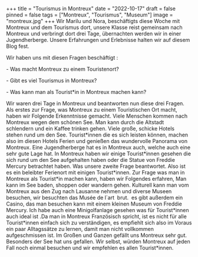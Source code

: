 +++
title = "Tourismus in Montreux"
date = "2022-10-17"
draft = false
pinned = false
tags = ["Montreux", "Tourismus", "Museum"]
image = "montreux.jpg"
+++
Wir Marilu und Nora, beschäftigts diese Woche mit Montreux und dem Tourismus dort, unsere Klasse reist gemeinsam nach Montreux und verbringt dort drei Tage, übernachten werden wir in einer Jugendherberge. Unsere Erfahrungen und Erlebnisse halten wir auf diesem Blog fest.

Wir haben uns mit diesen Fragen beschäftigt :

\- ﻿Was macht Montreux zu einem Touristenort?

\-﻿ Gibt es viel Tourismus in Montreux?

\-﻿ Was kann man als Tourist*in in Montreux machen kann?

Wir waren drei Tage in Montreux und beantworten nun diese drei Fragen. Als erstes zur Frage, was Montreux zu einem Touristischen Ort macht, haben wir Folgende Erkenntnisse gemacht. Viele Menschen kommen nach Montreux wegen dem schönen See. Man kann durch die Altstadt schlendern und ein Kaffee trinken gehen. Viele große, schicke Hotels stehen rund um den See. Tourist\*innen die es sich leisten können, machen also im diesen Hotels Ferien und genießen das wundervolle Panorama von Montreux. Eine Jugendherberge hat es in Montreux auch, welche auch eine sehr gute Lage hat. In Montreux haben wir einige Tourist\*innen gesehen die sich rund um den See aufgehalten haben oder die Statue von Freddie Mercury betrachtet haben. Was unsere zweite Frage beantwortet. Also ist es ein beleibter Ferienort mit einigen Tourist\*innen. Zur Frage was man in Montreux als Tourist\*in machen kann, haben wir Folgendes erfahren, Man kann im See baden, shoppen oder wandern gehen. Kulturell kann man vom Montreux aus den Zug nach Lausanne nehmen und diverse Museen besuchen, wir besuchten das Musée de l`art  brut.  es gibt außerdem ein Casino, das man besuchen kann mit einem kleinen Museum von Freddie Mercury. Ich habe auch eine Minigolfanlage gesehen was für Tourist\*innen auch ideal ist .Da man in Montreux Französisch spricht, ist es nicht für alle Tourist\*innen einfach sich zu verständigen, es empfiehlt sich also im Voraus ein paar Alltagssätze zu lernen, damit man nicht vollkommen aufgeschmissen ist. Im Großen und Ganzen gefällt uns Montreux sehr gut. Besonders der See hat uns gefallen. Wir selbst, würden Montreux auf jeden Fall noch einmal besuchen und wir empfehlen es allen Tourist*innen.